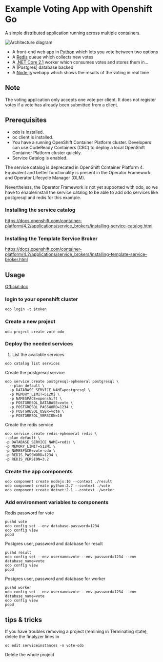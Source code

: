 # Example Voting App with Openshift Go

A simple distributed application running across multiple containers.

![Architecture diagram](architecture.png)

* A front-end web app in [Python](/vote) which lets you vote between two options
* A [Redis](https://hub.docker.com/_/redis/) queue which collects new votes
* A [.NET Core 2.1](/worker) worker which consumes votes and stores them in…
* A [Postgres] database backed
* A [Node.js](/result) webapp which shows the results of the voting in real time


## Note

The voting application only accepts one vote per client. It does not register votes if a vote has already been submitted from a client.

## Prerequisites

* odo is installed.
* oc client is installed.
* You have a running OpenShift Container Platform cluster. Developers can use CodeReady Containers (CRC) to deploy a local OpenShift Container Platform cluster quickly.
* Service Catalog is enabled.

The service catalog is deprecated in OpenShift Container Platform 4. Equivalent and better functionality is present in the Operator Framework and Operator Lifecycle Manager (OLM).

Nevertheless, the Operator Framework is not yet supported with odo, so we have to enable/install the service catalog to be able to add odo services like postgresql and redis for this example.

### Installing the service catalog

https://docs.openshift.com/container-platform/4.2/applications/service_brokers/installing-service-catalog.html

### Installing the Template Service Broker

https://docs.openshift.com/container-platform/4.2/applications/service_brokers/installing-template-service-broker.html

## Usage

[Official doc](https://docs.openshift.com/container-platform/4.2/cli_reference/openshift_developer_cli/understanding-odo.html)

### login to your openshift cluster

```
odo login -t $token
```

### Create a new project

```
odo project create vote-odo
```

### Deploy the needed services

1. List the available services

```
odo catalog list services
```

Create the postgresql service

```
odo service create postgresql-ephemeral postgresql \
  --plan default \
  -p DATABASE_SERVICE_NAME=postgresql \
  -p MEMORY_LIMIT=512Mi \
  -p NAMESPACE=openshift \
  -p POSTGRESQL_DATABASE=vote \
  -p POSTGRESQL_PASSWORD=1234 \
  -p POSTGRESQL_USER=vote \
  -p POSTGRESQL_VERSION=10
```

Create the redis service

```
odo service create redis-ephemeral redis \
--plan default \
-p DATABASE_SERVICE_NAME=redis \
-p MEMORY_LIMIT=512Mi \
-p NAMESPACE=vote-odo \
-p REDIS_PASSWORD=1234 \
-p REDIS_VERSION=3.2
```

### Create the app components

```
odo component create nodejs:10 --context ./result
odo component create python:2.7 --context ./vote
odo component create dotnet:2.1 --context ./worker
```

### Add environment variables to components

Redis password for vote

```
pushd vote
odo config set --env database-password=1234
odo config view
popd
```

Postgres user, password and database for result

```
pushd result 
odo config set --env username=vote --env password=1234 --env database_name=vote
odo config view
popd
```

Postgres user, password and database for worker

```
pushd worker 
odo config set --env username=vote --env password=1234 --env database_name=vote
odo config view
popd
```

## tips & tricks

If you have troubles removing a project (remining in Terminating state),
delete the finalyzer lines in

```
oc edit serviceinstances -n vote-odo
```

Delete the whole project

```

```


